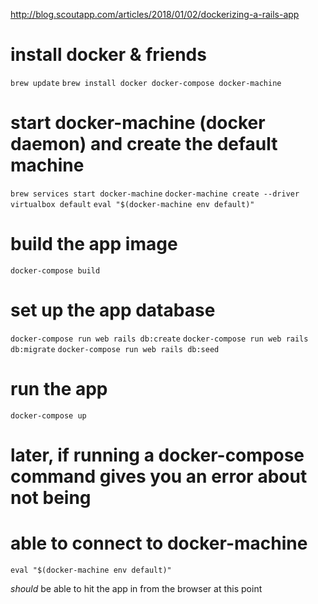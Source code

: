 http://blog.scoutapp.com/articles/2018/01/02/dockerizing-a-rails-app

# install docker & friends
`brew update`
`brew install docker docker-compose docker-machine`

# start docker-machine (docker daemon) and create the default machine
`brew services start docker-machine`
`docker-machine create --driver virtualbox default`
`eval "$(docker-machine env default)"`

# build the app image
`docker-compose build`

# set up the app database
`docker-compose run web rails db:create`
`docker-compose run web rails db:migrate`
`docker-compose run web rails db:seed`

# run the app
`docker-compose up`

# later, if running a docker-compose command gives you an error about not being
# able to connect to docker-machine
`eval "$(docker-machine env default)"`

*should* be able to hit the app in from the browser at this point
